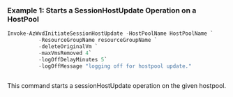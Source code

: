 ### Example 1: Starts a SessionHostUpdate Operation on a HostPool
```powershell
Invoke-AzWvdInitiateSessionHostUpdate -HostPoolName HostPoolName `
          -ResourceGroupName resourceGroupName `
          -deleteOriginalVm `
          -maxVmsRemoved 4`
          -logOffDelayMinutes 5`
          -logOffMessage "logging off for hostpool update."
```

```output
```

This command starts a sessionHostUpdate operation on the given hostpool.



